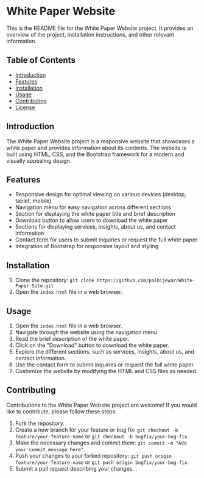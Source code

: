 # White Paper Website

This is the README file for the White Paper Website project. It provides an overview of the project, installation instructions, and other relevant information.

## Table of Contents

- [Introduction](#introduction)
- [Features](#features)
- [Installation](#installation)
- [Usage](#usage)
- [Contributing](#contributing)
- [License](#license)

## Introduction

The White Paper Website project is a responsive website that showcases a white paper and provides information about its contents. The website is built using HTML, CSS, and the Bootstrap framework for a modern and visually appealing design.

## Features

- Responsive design for optimal viewing on various devices (desktop, tablet, mobile)
- Navigation menu for easy navigation across different sections
- Section for displaying the white paper title and brief description
- Download button to allow users to download the white paper
- Sections for displaying services, insights, about us, and contact information
- Contact form for users to submit inquiries or request the full white paper
- Integration of Bootstrap for responsive layout and styling

## Installation

1. Clone the repository: `git clone https://github.com/palbijewar/White-Paper-Site.git`
2. Open the `index.html` file in a web browser.

## Usage

1. Open the `index.html` file in a web browser.
2. Navigate through the website using the navigation menu.
3. Read the brief description of the white paper.
4. Click on the "Download" button to download the white paper.
5. Explore the different sections, such as services, insights, about us, and contact information.
6. Use the contact form to submit inquiries or request the full white paper.
7. Customize the website by modifying the HTML and CSS files as needed.

## Contributing

Contributions to the White Paper Website project are welcome! If you would like to contribute, please follow these steps:

1. Fork the repository.
2. Create a new branch for your feature or bug fix: `git checkout -b feature/your-feature-name` or `git checkout -b bugfix/your-bug-fix`.
3. Make the necessary changes and commit them: `git commit -m "Add your commit message here"`.
4. Push your changes to your forked repository: `git push origin feature/your-feature-name` or `git push origin bugfix/your-bug-fix`.
5. Submit a pull request describing your changes.
.
